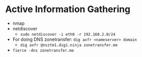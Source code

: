 # Active Information Gathering

- nmap
- netdiscover
	- `sudo netdiscover -i eth0 -r 192.168.2.0/24`
- For doing DNS zonetransfer: `dig axfr <nameserver> domain`
	- `dig axfr @nsztm1.digi.ninja zonetransfer.me`
- `fierce -dns zonetransfer.me`